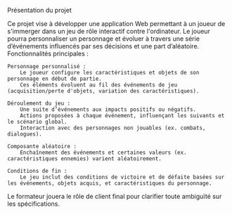 Présentation du projet

Ce projet vise à développer une application Web permettant à un joueur de s'immerger dans un jeu de rôle interactif contre l'ordinateur. Le joueur pourra personnaliser un personnage et évoluer à travers une série d’événements influencés par ses décisions et une part d’aléatoire.
Fonctionnalités principales :

    Personnage personnalisé :
        Le joueur configure les caractéristiques et objets de son personnage en début de partie.
        Ces éléments évoluent au fil des événements de jeu (acquisition/perte d'objets, variation des caractéristiques).

    Déroulement du jeu :
        Une suite d’événements aux impacts positifs ou négatifs.
        Actions proposées à chaque événement, influençant les suivants et le scénario global.
        Interaction avec des personnages non jouables (ex. combats, dialogues).

    Composante aléatoire :
        Enchaînement des événements et certaines valeurs (ex. caractéristiques ennemies) varient aléatoirement.

    Conditions de fin :
        Le jeu inclut des conditions de victoire et de défaite basées sur les événements, objets acquis, et caractéristiques du personnage.

Le formateur jouera le rôle de client final pour clarifier toute ambiguïté sur les spécifications.
